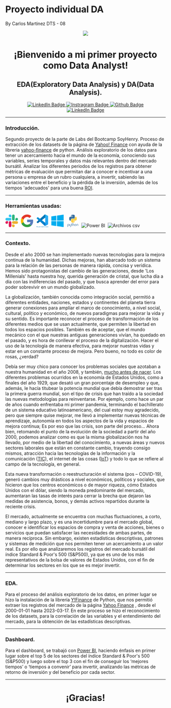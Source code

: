 # Proyecto individual DA
By Carlos Martinez DTS - 08
<div id = "header" align = "center">
  <img = src = "https://i.pinimg.com/564x/76/ff/d7/76ffd71ece1b2067b6b6ca7431fcd69a.jpg" width = "500" />
    <h1 align = 'Center'> ¡Bienvenido a mi primer proyecto como Data Analyst! </>
    <h2 align = 'Center'> EDA(Exploratory Data Analysis) y DA(Data Analysis).
    </2>
</div>

<div id ='badges' align = 'center'>
  <a href = 'https://www.linkedin.com/in/carlos-martinez08'>
    <img src = 'https://img.shields.io/badge/LinkedIn-0077B5?style=for-the-badge&logo=linkedin&logoColor=white' alt = 'LinkedIn Badge' />

  <a href = 'https://www.instagram.com/csantiagom88'>
    <img src = 'https://img.shields.io/badge/Instagram-E4405F?style=for-the-badge&logo=instagram&logoColor=white' alt = 'Instragram Badge' />
  
  <a href = 'https://github.com/smartinez24/Proyecto2_DA'>
    <img src = 'https://img.shields.io/badge/GitHub-100000?style=for-the-badge&logo=github&logoColor=white' alt = 'Github Badge' />
  </a>
</div>

<div id ='badges' align = 'center'>
  <a href = 'https://www.asus.com/co/laptops/for-home/vivobook/asus-vivobook-s14-m433ia/'>
    <img src = 'https://img.shields.io/badge/Windows-ASUS_VivoBook_S14/S15-0078D6?style=for-the-badge&logo=windows&logoColor=white' alt = 'LinkedIn Badge' />
  </a>
</div> 

---
### Introducción.
Segundo proyecto de la parte de Labs del Bootcamp SoyHenry. Proceso de extracción de los datasets de la página de [Yahoo! Finance](https://finance.yahoo.com/) con ayuda de la libreria [yahoo-finance](https://pypi.org/project/yahoo-finance/) de python. Análisis exploratorio de los datos para tener un acercamiento hacia el mundo de la economía, conociendo sus variables, series temporales y datos más relevantes dentro del mercado bursátil. Analizar los diferentes periodos de los registros para obtener métricas de evaluación que permitan dar a conocer e incentivar a una persona u empresa de un rubro cualquiera, a invertir, sabiendo las variaciones entre el beneficio y la pérdida de la inversión, además de los tiempos 'adecuados' para una buena [ROI](https://www.becas-santander.com/es/blog/que-es-el-roi.html). 

---
<h3> Herramientas usadas: </h3>
<div>
   <img src = 'https://github.com/devicons/devicon/blob/master/icons/slack/slack-original.svg' title = 'Slack' alt = 'Slack' width = '40' height = '40' />&nbsp;
   <img src = 'https://github.com/devicons/devicon/blob/master/icons/google/google-original.svg' title = 'Google' alt = 'Google' width = '40' height = '40'/>&nbsp;
   <img src = 'https://github.com/devicons/devicon/blob/master/icons/vscode/vscode-original-wordmark.svg' title = 'VSC' alt = 'VSC' width = '40' height = '40' />&nbsp;
   <img src = 'https://github.com/devicons/devicon/blob/master/icons/windows8/windows8-original.svg' title = 'Windows' alt = 'Windows' width = '40' height = '40' />&nbsp;
   <img src = 'https://github.com/devicons/devicon/blob/master/icons/python/python-original-wordmark.svg' title = 'Python' alt = 'Python' width = '40' height = '40' />&nbsp;
   <img src = 'https://i.pinimg.com/564x/a7/4f/20/a74f2088b690a02fb9639f077831fd45.jpg' title = 'Power BI' alt = 'Power BI' width = '40' height = '40' />&nbsp;
   <img src = 'https://i.pinimg.com/564x/8a/2c/b9/8a2cb9635fd4fe44543f87b9f42ba014.jpg' title = 'Archivos csv' alt = 'Archivos csv' width = '40' height = '40' />&nbsp;
  
---
### Contexto. 
Desde el año 2000 se han implementado nuevas tecnologías para la mejora continua de la humanidad. Dichas mejoras, han abarcado todo un sistema para la relación de las personas de manera rápida, concisa y verídica. Hemos sido protagonistas del cambio de las generaciones, desde 'Los Millenials' hasta nuestra hoy, querida generación de cristal, que lucha día a día con las indiferencias del pasado, y que busca aprender del error para poder sobrevivir en un mundo globalizado. 

La globalización, también conocida como integración social, permitió a diferentes entidades, naciones, estados y continentes del planeta tierra generar conexiones para ampliar el marco de conocimiento, a nivel social, cultural, político y económico, de nuevos paradigmas para mejorar la vida y su sentido. Es importante reconocer el proceso de transformación de los diferentes medios que se usan actualmente, que permiten la libertad en todos los espacios posibles. También es de aceptar, que el mundo mecánico con el que nuestras antiguas generaciones vivían, ha quedado en el pasado, y es hora de conllevar el proceso de la digitalización. Hacer el uso de la tecnología de manera efectiva, para mejorar nuestras vidas y estar en un constante proceso de mejora. Pero bueno, no todo es color de rosas, ¿verdad? 

Debía ser muy chico para conocer los problemas sociales que azotaban a nuestra humanidad en el año 2008, y también, [mucho antes de nacer]( https://www.bbc.com/mundo/noticias-52308022). Los diferentes problemas ocurridos en la economía de Estados Unidos, como a finales del año 1929, que desató un gran porcentaje de desempleo y que, además, le hacía titubear la potencia mundial que debía demostrar ser tras la primera guerra mundial, son el tipo de crisis que han traído a la sociedad las nuevas metodologías para reinventarse. Por ejemplo, como hace un par de años cuando enfrentaba mi primer pandemia, terminando el bachillerato de un sistema educativo latinoamericano, del cual estoy muy agradecido, pero que siempre quise mejorar, me llevó a implementar nuevas técnicas de aprendizaje, autonomía en todos los aspectos de la vida y espacios de mejora continua; Es por eso que las crisis, son parte del proceso… 
Ahora bien, retomando el punto de la evolución de la sociedad a partir del año 2000, podemos analizar como es que la misma globalización nos ha llevado, por medio de la libertad del conocimiento, a nuevas áreas y nuevos sectores laborales que están en constante cambio, trayendo consigo mismos, atracción hacia las tecnologías de la información y la comunicación ([TIC]( https://mintic.gov.co/portal/inicio/Glosario/T/5755:Tecnologias-de-la-Informacion-y-las-Comunicaciones-TIC)), el internet de las cosas ([IoT]( https://aws.amazon.com/es/what-is/iot/)) y todo lo que se refiere al campo de la tecnología, en general.

Esta nueva transformación o reestructuración el sistema (pos – COVID-19), generó cambios muy drásticos a nivel económicos, políticos y sociales, que hicieron que los centros económicos o de mayor riqueza, cómo Estados Unidos con el dólar, siendo la moneda predominante del mercado, aumentaran las tasas de interés para cerrar la brecha que dejaron las medidas de asistencia, bonos, y demás activos repartidos durante la reciente crisis. 

El mercado, actualmente se encuentra con muchas fluctuaciones, a corto, mediano y largo plazo, y es una incertidumbre para el mercado global, conocer e identificar los espacios de compra y venta de acciones, bienes o servicios que puedan satisfacer las necesidades de ambas partes, de manera recíproca. Sin embargo, existen estadísticas descriptivas, patrones y sistemas de medición que nos permiten tener un acercamiento a un valor real. Es por ello que analizaremos los registros del mercado bursátil del índice Standard & Poor's 500 (S&P500), ya que es uno de los más representativos de la bolsa de valores de Estados Unidos, con el fin de determinar los sectores en los que se es mejor invertir. 
 

---
### EDA.
Para el proceso del análisis exploratorio de los datos, en primer lugar se hizo la instalación de la librería [Y!Finance]( https://pypi.org/project/yfinance/) de Python, que nos permitió extraer los registros del mercado de la página [Yahoo Finance]( https://finance.yahoo.com/) , desde el 2000-01-01 hasta 2023-03-17. En este proceso se hizo el reconocimiento de los datasets, para la correlación de las variables y el entendimiento del mercado, para la obtención de las estadísticas descriptivas. 


---
### Dashboard.
Para el dashboard, se trabajó con [Power BI]( https://powerbi.microsoft.com/es-es/), haciendo énfasis en primer lugar sobre el top 5 de los sectores del índice Standard & Poor's 500 (S&P500) y luego sobre el top 3 con el fin de conseguir los ‘mejores tiempos’ o ‘tiempos a convenir’ para invertir, analizando las métricas de retorno de inversión y del beneficio por cada sector. 
  
---
  
<div id = "header" align = "center">
  <h1 align = 'Center'> ¡Gracias! </>
</div>
